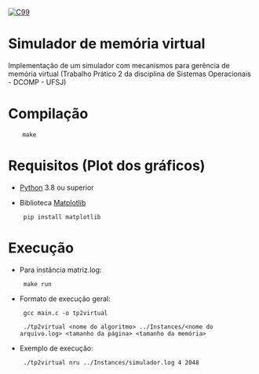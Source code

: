 
[![C99](https://img.shields.io/badge/C-00599C?style=for-the-badge&logo=c&logoColor=white)](https://www.open-std.org/jtc1/sc22/wg14/www/docs/n1256.pdf)

# Simulador de memória virtual
 Implementação de um simulador com mecanismos para gerência de memória virtual (Trabalho Prático 2 da disciplina de Sistemas Operacionais - DCOMP - UFSJ)

# Compilação
        make

# Requisitos (Plot dos gráficos)
- [Python](https://python.org) 3.8 ou superior
- Biblioteca [Matplotlib](https://matplotlib.org/)

       pip install matplotlib
       
# Execução

- Para instância matriz.log:
        
       make run
       
- Formato de execução geral:

       gcc main.c -o tp2virtual
       
       ./tp2virtual <nome do algoritmo> ../Instances/<nome do arquivo.log> <tamanho da página> <tamanho da memória>
       
- Exemplo de execução:

       ./tp2virtual nru ../Instances/simulador.log 4 2048
